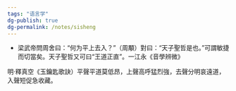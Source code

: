 ```yaml
---
tags: "语言学"
dg-publish: true
dg-permalink: /notes/sisheng
---
```

- 梁武帝問周舍曰：“何为平上去入？”（周顒）對曰：“天子聖哲是也。”可謂敏捷而切當矣。天子聖哲又可曰“王道正直”。一江永《音學辨微》

明·釋真空《玉鑰匙歌訣）平聲平道莫低昂，上聲高呼猛烈強，去聲分明哀遠道，入聲短促急收藏。